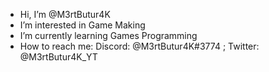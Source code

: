 - Hi, I’m @M3rtButur4K
- I’m interested in Game Making
- I’m currently learning Games Programming
- How to reach me: Discord: @M3rtButur4K#3774 ; Twitter: @M3rtButur4K_YT

<!---
M3rtButur4K/M3rtButur4K is a ✨ special ✨ repository because its `README.md` (this file) appears on your GitHub profile.
You can click the Preview link to take a look at your changes.
--->
